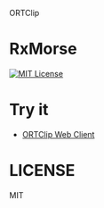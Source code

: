 ORTClip
# RxMorse
[![MIT License](http://img.shields.io/badge/license-MIT-brightgreen.svg?style=flat-square)](http://moutend.mit-license.org/)



# Try it

* [ORTClip Web Client](https://moutend.github.io/ORTClip-WebClient/)

# LICENSE

MIT
